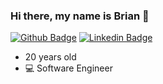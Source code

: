 ### Hi there, my name is Brian 👋 
[![Github Badge](https://img.shields.io/badge/-b-tang-000000?style=flat&logo=Github&logoColor=000000&link=https://github.com/b-tang)](https://github.com/b-tang)
[![Linkedin Badge](https://img.shields.io/badge/-briantang01-blue?style=flat&logo=Linkedin&logoColor=white&link=https://www.linkedin.com/in/briantang01/)](https://www.linkedin.com/in/briantang01/)
- 20 years old 
- :computer: Software Engineer
